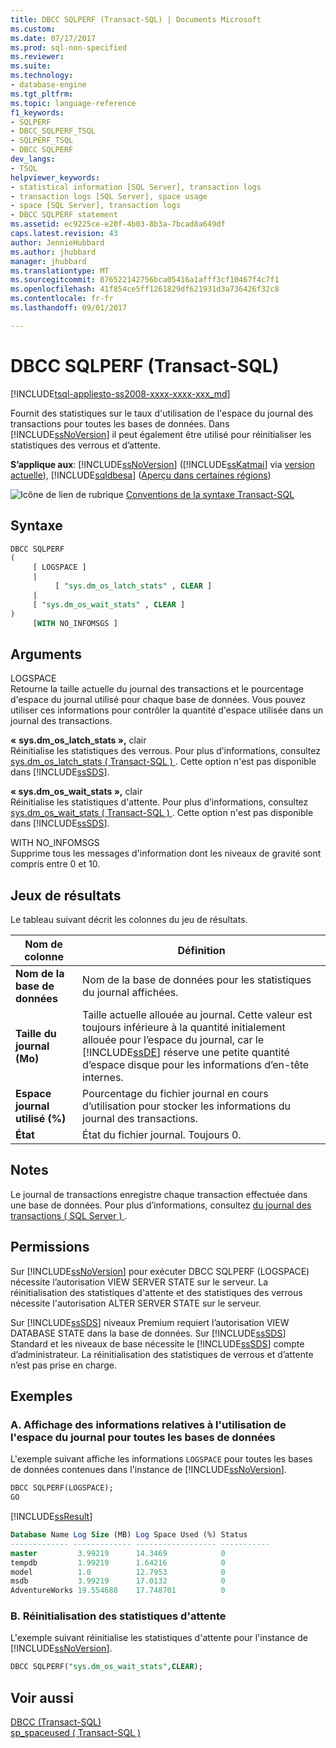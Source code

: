 ```yaml
---
title: DBCC SQLPERF (Transact-SQL) | Documents Microsoft
ms.custom: 
ms.date: 07/17/2017
ms.prod: sql-non-specified
ms.reviewer: 
ms.suite: 
ms.technology:
- database-engine
ms.tgt_pltfrm: 
ms.topic: language-reference
f1_keywords:
- SQLPERF
- DBCC_SQLPERF_TSQL
- SQLPERF_TSQL
- DBCC SQLPERF
dev_langs:
- TSQL
helpviewer_keywords:
- statistical information [SQL Server], transaction logs
- transaction logs [SQL Server], space usage
- space [SQL Server], transaction logs
- DBCC SQLPERF statement
ms.assetid: ec9225ce-e20f-4b03-8b3a-7bcad8a649df
caps.latest.revision: 43
author: JennieHubbard
ms.author: jhubbard
manager: jhubbard
ms.translationtype: MT
ms.sourcegitcommit: 876522142756bca05416a1afff3cf10467f4c7f1
ms.openlocfilehash: 41f854ce5ff1261829df621931d3a736426f32c8
ms.contentlocale: fr-fr
ms.lasthandoff: 09/01/2017

---
```

# <a name="dbcc-sqlperf-transact-sql"></a>DBCC SQLPERF (Transact-SQL)
[!INCLUDE[tsql-appliesto-ss2008-xxxx-xxxx-xxx_md](../../includes/tsql-appliesto-ss2008-xxxx-xxxx-xxx-md.md)]

Fournit des statistiques sur le taux d'utilisation de l'espace du journal des transactions pour toutes les bases de données. Dans [!INCLUDE[ssNoVersion](../../includes/ssnoversion-md.md)] il peut également être utilisé pour réinitialiser les statistiques des verrous et d’attente.
  
**S’applique aux**: [!INCLUDE[ssNoVersion](../../includes/ssnoversion-md.md)] ([!INCLUDE[ssKatmai](../../includes/sskatmai-md.md)] via [version actuelle](http://go.microsoft.com/fwlink/p/?LinkId=299658)), [!INCLUDE[sqldbesa](../../includes/sqldbesa-md.md)] ([Aperçu dans certaines régions](http://azure.microsoft.com/documentation/articles/sql-database-preview-whats-new/?WT.mc_id=TSQL_GetItTag))
  
 ![Icône de lien de rubrique](../../database-engine/configure-windows/media/topic-link.gif "Icône lien de rubrique") [Conventions de la syntaxe Transact-SQL](../../t-sql/language-elements/transact-sql-syntax-conventions-transact-sql.md)  
  
## <a name="syntax"></a>Syntaxe  
  
```sql
DBCC SQLPERF   
(  
     [ LOGSPACE ]  
     |  
          [ "sys.dm_os_latch_stats" , CLEAR ]  
     |  
     [ "sys.dm_os_wait_stats" , CLEAR ]  
)   
     [WITH NO_INFOMSGS ]  
```  
  
## <a name="arguments"></a>Arguments  
LOGSPACE  
Retourne la taille actuelle du journal des transactions et le pourcentage d'espace du journal utilisé pour chaque base de données. Vous pouvez utiliser ces informations pour contrôler la quantité d'espace utilisée dans un journal des transactions.  
  
**«** **sys.dm_os_latch_stats »,** clair  
Réinitialise les statistiques des verrous. Pour plus d’informations, consultez [sys.dm_os_latch_stats &#40; Transact-SQL &#41; ](../../relational-databases/system-dynamic-management-views/sys-dm-os-latch-stats-transact-sql.md). Cette option n'est pas disponible dans [!INCLUDE[ssSDS](../../includes/sssds-md.md)].  
  
**« sys.dm_os_wait_stats »,** clair  
Réinitialise les statistiques d'attente. Pour plus d’informations, consultez [sys.dm_os_wait_stats &#40; Transact-SQL &#41; ](../../relational-databases/system-dynamic-management-views/sys-dm-os-wait-stats-transact-sql.md). Cette option n'est pas disponible dans [!INCLUDE[ssSDS](../../includes/sssds-md.md)].  
  
WITH NO_INFOMSGS  
Supprime tous les messages d'information dont les niveaux de gravité sont compris entre 0 et 10.  
  
## <a name="result-sets"></a>Jeux de résultats  
 Le tableau suivant décrit les colonnes du jeu de résultats.  
  
|Nom de colonne|Définition|  
|---|---|
|**Nom de la base de données**|Nom de la base de données pour les statistiques du journal affichées.|  
|**Taille du journal (Mo)**|Taille actuelle allouée au journal. Cette valeur est toujours inférieure à la quantité initialement allouée pour l’espace du journal, car le [!INCLUDE[ssDE](../../includes/ssde-md.md)] réserve une petite quantité d’espace disque pour les informations d’en-tête internes.|  
|**Espace journal utilisé (%)**|Pourcentage du fichier journal en cours d’utilisation pour stocker les informations du journal des transactions.|  
|**État**|État du fichier journal. Toujours 0.|  
  
## <a name="remarks"></a>Notes  
Le journal de transactions enregistre chaque transaction effectuée dans une base de données. Pour plus d’informations, consultez [du journal des transactions &#40; SQL Server &#41; ](../../relational-databases/logs/the-transaction-log-sql-server.md).
  
## <a name="permissions"></a>Permissions  
Sur [!INCLUDE[ssNoVersion](../../includes/ssnoversion-md.md)] pour exécuter DBCC SQLPERF (LOGSPACE) nécessite l’autorisation VIEW SERVER STATE sur le serveur. La réinitialisation des statistiques d'attente et des statistiques des verrous nécessite l'autorisation ALTER SERVER STATE sur le serveur.
  
Sur [!INCLUDE[ssSDS](../../includes/sssds-md.md)] niveaux Premium requiert l’autorisation VIEW DATABASE STATE dans la base de données. Sur [!INCLUDE[ssSDS](../../includes/sssds-md.md)] Standard et les niveaux de base nécessite le [!INCLUDE[ssSDS](../../includes/sssds-md.md)] compte d’administrateur. La réinitialisation des statistiques de verrous et d’attente n’est pas prise en charge.
  
## <a name="examples"></a>Exemples  
  
### <a name="a-displaying-log-space-information-for-all-databases"></a>A. Affichage des informations relatives à l'utilisation de l'espace du journal pour toutes les bases de données  
L'exemple suivant affiche les informations `LOGSPACE` pour toutes les bases de données contenues dans l'instance de [!INCLUDE[ssNoVersion](../../includes/ssnoversion-md.md)].
  
```sql  
DBCC SQLPERF(LOGSPACE);  
GO  
```  
  
[!INCLUDE[ssResult](../../includes/ssresult-md.md)]
  
```sql
Database Name Log Size (MB) Log Space Used (%) Status        
------------- ------------- ------------------ -----------   
master         3.99219      14.3469            0   
tempdb         1.99219      1.64216            0   
model          1.0          12.7953            0   
msdb           3.99219      17.0132            0   
AdventureWorks 19.554688    17.748701          0  
```  
  
### <a name="b-resetting-wait-statistics"></a>B. Réinitialisation des statistiques d'attente  
L'exemple suivant réinitialise les statistiques d'attente pour l'instance de [!INCLUDE[ssNoVersion](../../includes/ssnoversion-md.md)].
  
```sql  
DBCC SQLPERF("sys.dm_os_wait_stats",CLEAR);  
```  
  
## <a name="see-also"></a>Voir aussi  
[DBCC &#40;Transact-SQL&#41;](../../t-sql/database-console-commands/dbcc-transact-sql.md)  
[sp_spaceused &#40; Transact-SQL &#41;](../../relational-databases/system-stored-procedures/sp-spaceused-transact-sql.md)
  
  



